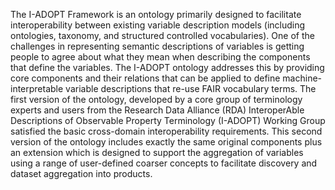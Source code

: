 The I-ADOPT Framework is an ontology primarily designed to facilitate interoperability between existing variable description models (including ontologies, taxonomy, and structured controlled vocabularies). One of the challenges in representing semantic descriptions of variables is getting people to agree about what they mean when describing the components that define the variables. The I-ADOPT ontology addresses this by providing core components and their relations that can be applied to define machine-interpretable variable descriptions that re-use FAIR vocabulary terms. The first version of the ontology, developed by a core group of terminology experts and users from the Research Data Alliance (RDA) InteroperAble Descriptions of Observable Property Terminology (I-ADOPT) Working Group satisfied the basic cross-domain interoperability requirements. This second version of the ontology includes exactly the same original components plus an extension which is designed to support the aggregation of variables using a range of user-defined coarser concepts to facilitate discovery and dataset aggregation into products.
